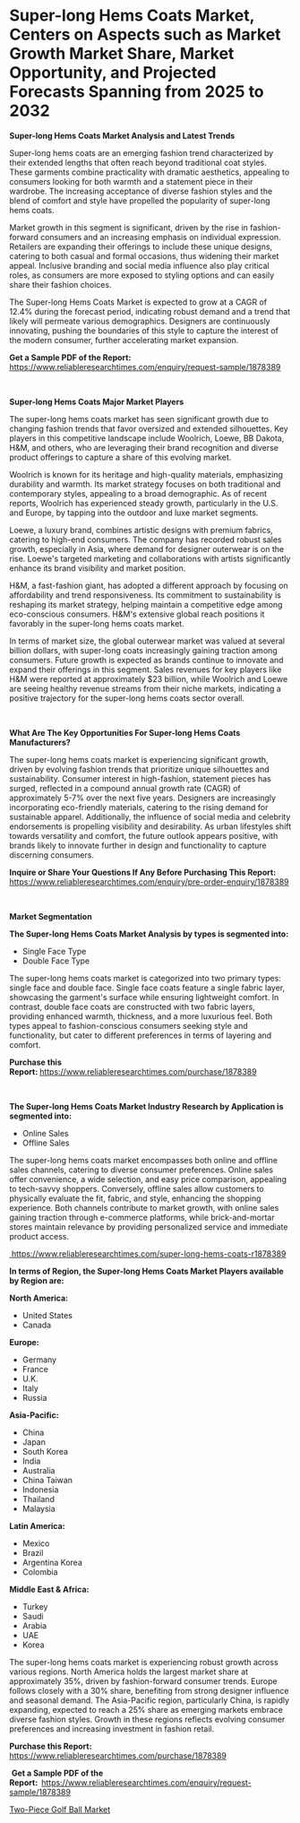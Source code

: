 <p><h1>Super-long Hems Coats Market, Centers on Aspects such as Market Growth Market Share, Market Opportunity, and Projected Forecasts Spanning from 2025 to 2032</h1></p><p><strong>Super-long Hems Coats Market Analysis and Latest Trends</strong></p>
<p><p>Super-long hems coats are an emerging fashion trend characterized by their extended lengths that often reach beyond traditional coat styles. These garments combine practicality with dramatic aesthetics, appealing to consumers looking for both warmth and a statement piece in their wardrobe. The increasing acceptance of diverse fashion styles and the blend of comfort and style have propelled the popularity of super-long hems coats.</p><p>Market growth in this segment is significant, driven by the rise in fashion-forward consumers and an increasing emphasis on individual expression. Retailers are expanding their offerings to include these unique designs, catering to both casual and formal occasions, thus widening their market appeal. Inclusive branding and social media influence also play critical roles, as consumers are more exposed to styling options and can easily share their fashion choices.</p><p>The Super-long Hems Coats Market is expected to grow at a CAGR of 12.4% during the forecast period, indicating robust demand and a trend that likely will permeate various demographics. Designers are continuously innovating, pushing the boundaries of this style to capture the interest of the modern consumer, further accelerating market expansion.</p></p>
<p><strong>Get a Sample PDF of the Report:&nbsp;</strong> <a href="https://www.reliableresearchtimes.com/enquiry/request-sample/1878389?utm_campaign=3358&utm_medium=2&utm_source=Github&utm_content=ia&utm_term=05042025&utm_id=super-long-hems-coats">https://www.reliableresearchtimes.com/enquiry/request-sample/1878389</a></p>
<p>&nbsp;</p>
<p><strong>Super-long Hems Coats Major Market Players</strong></p>
<p><p>The super-long hems coats market has seen significant growth due to changing fashion trends that favor oversized and extended silhouettes. Key players in this competitive landscape include Woolrich, Loewe, BB Dakota, H&M, and others, who are leveraging their brand recognition and diverse product offerings to capture a share of this evolving market.</p><p>Woolrich is known for its heritage and high-quality materials, emphasizing durability and warmth. Its market strategy focuses on both traditional and contemporary styles, appealing to a broad demographic. As of recent reports, Woolrich has experienced steady growth, particularly in the U.S. and Europe, by tapping into the outdoor and luxe market segments.</p><p>Loewe, a luxury brand, combines artistic designs with premium fabrics, catering to high-end consumers. The company has recorded robust sales growth, especially in Asia, where demand for designer outerwear is on the rise. Loewe's targeted marketing and collaborations with artists significantly enhance its brand visibility and market position.</p><p>H&M, a fast-fashion giant, has adopted a different approach by focusing on affordability and trend responsiveness. Its commitment to sustainability is reshaping its market strategy, helping maintain a competitive edge among eco-conscious consumers. H&M's extensive global reach positions it favorably in the super-long hems coats market.</p><p>In terms of market size, the global outerwear market was valued at several billion dollars, with super-long coats increasingly gaining traction among consumers. Future growth is expected as brands continue to innovate and expand their offerings in this segment. Sales revenues for key players like H&M were reported at approximately $23 billion, while Woolrich and Loewe are seeing healthy revenue streams from their niche markets, indicating a positive trajectory for the super-long hems coats sector overall.</p></p>
<p>&nbsp;</p>
<p><strong>What Are The Key Opportunities For Super-long Hems Coats Manufacturers?</strong></p>
<p><p>The super-long hems coats market is experiencing significant growth, driven by evolving fashion trends that prioritize unique silhouettes and sustainability. Consumer interest in high-fashion, statement pieces has surged, reflected in a compound annual growth rate (CAGR) of approximately 5-7% over the next five years. Designers are increasingly incorporating eco-friendly materials, catering to the rising demand for sustainable apparel. Additionally, the influence of social media and celebrity endorsements is propelling visibility and desirability. As urban lifestyles shift towards versatility and comfort, the future outlook appears positive, with brands likely to innovate further in design and functionality to capture discerning consumers.</p></p>
<p><strong>Inquire or Share Your Questions If Any Before Purchasing This Report:</strong> <a href="https://www.reliableresearchtimes.com/enquiry/pre-order-enquiry/1878389?utm_campaign=3358&utm_medium=2&utm_source=Github&utm_content=ia&utm_term=05042025&utm_id=super-long-hems-coats">https://www.reliableresearchtimes.com/enquiry/pre-order-enquiry/1878389</a></p>
<p>&nbsp;</p>
<p><strong>Market Segmentation</strong></p>
<p><strong>The Super-long Hems Coats Market Analysis by types is segmented into:</strong></p>
<p><ul><li>Single Face Type</li><li>Double Face Type</li></ul></p>
<p><p>The super-long hems coats market is categorized into two primary types: single face and double face. Single face coats feature a single fabric layer, showcasing the garment's surface while ensuring lightweight comfort. In contrast, double face coats are constructed with two fabric layers, providing enhanced warmth, thickness, and a more luxurious feel. Both types appeal to fashion-conscious consumers seeking style and functionality, but cater to different preferences in terms of layering and comfort.</p></p>
<p><strong>Purchase this Report:&nbsp;</strong><a href="https://www.reliableresearchtimes.com/purchase/1878389?utm_campaign=3358&utm_medium=2&utm_source=Github&utm_content=ia&utm_term=05042025&utm_id=super-long-hems-coats">https://www.reliableresearchtimes.com/purchase/1878389</a></p>
<p>&nbsp;</p>
<p><strong>The Super-long Hems Coats Market Industry Research by Application is segmented into:</strong></p>
<p><ul><li>Online Sales</li><li>Offline Sales</li></ul></p>
<p><p>The super-long hems coats market encompasses both online and offline sales channels, catering to diverse consumer preferences. Online sales offer convenience, a wide selection, and easy price comparison, appealing to tech-savvy shoppers. Conversely, offline sales allow customers to physically evaluate the fit, fabric, and style, enhancing the shopping experience. Both channels contribute to market growth, with online sales gaining traction through e-commerce platforms, while brick-and-mortar stores maintain relevance by providing personalized service and immediate product access.</p></p>
<p><a href="https://www.reliableresearchtimes.com/super-long-hems-coats-r1878389?utm_campaign=3358&utm_medium=2&utm_source=Github&utm_content=ia&utm_term=05042025&utm_id=super-long-hems-coats">&nbsp;https://www.reliableresearchtimes.com/super-long-hems-coats-r1878389</a></p>
<p><strong>In terms of Region, the Super-long Hems Coats Market Players available by Region are:</strong></p>
<p>
    <p> <strong> North America: </strong>
        <ul>
            <li>United States</li>
            <li>Canada</li>
        </ul>
        </p> 
    <p> <strong> Europe: </strong>
        <ul>
            <li>Germany</li>
            <li>France</li>
            <li>U.K.</li>
            <li>Italy</li>
            <li>Russia</li>
        </ul>
        </p> 
    <p> <strong> Asia-Pacific: </strong>
        <ul>
            <li>China</li>
            <li>Japan</li>
            <li>South Korea</li>
            <li>India</li>
            <li>Australia</li>
            <li>China Taiwan</li>
            <li>Indonesia</li>
            <li>Thailand</li>
            <li>Malaysia</li>
        </ul>
        </p> 
    <p> <strong> Latin America: </strong>
        <ul>
            <li>Mexico</li>
            <li>Brazil</li>
            <li>Argentina Korea</li>
            <li>Colombia</li>
        </ul>
        </p> 
    <p> <strong> Middle East & Africa: </strong>
        <ul>
            <li>Turkey</li>
            <li>Saudi</li>
            <li>Arabia</li>
            <li>UAE</li>
            <li>Korea</li>
        </ul>
    </p>
    </p>
<p><p>The super-long hems coats market is experiencing robust growth across various regions. North America holds the largest market share at approximately 35%, driven by fashion-forward consumer trends. Europe follows closely with a 30% share, benefiting from strong designer influence and seasonal demand. The Asia-Pacific region, particularly China, is rapidly expanding, expected to reach a 25% share as emerging markets embrace diverse fashion styles. Growth in these regions reflects evolving consumer preferences and increasing investment in fashion retail.</p></p>
<p><strong>Purchase this Report: </strong><a href="https://www.reliableresearchtimes.com/purchase/1878389?utm_campaign=3358&utm_medium=2&utm_source=Github&utm_content=ia&utm_term=05042025&utm_id=super-long-hems-coats">https://www.reliableresearchtimes.com/purchase/1878389</a></p>
<p>&nbsp;<strong>Get a Sample PDF of the Report:&nbsp;&nbsp;</strong><a href="https://www.reliableresearchtimes.com/enquiry/request-sample/1878389?utm_campaign=3358&utm_medium=2&utm_source=Github&utm_content=ia&utm_term=05042025&utm_id=super-long-hems-coats">https://www.reliableresearchtimes.com/enquiry/request-sample/1878389</a></p>
<p><strong></strong></p>
<p><p><a href="https://github.com/porstheftyux/Market-Research-Report-List-1/blob/main/two-piece-golf-ball-market.md?utm_campaign=3358&utm_medium=2&utm_source=Github&utm_content=ia&utm_term=05042025&utm_id=super-long-hems-coats">Two-Piece Golf Ball Market</a></p></p>